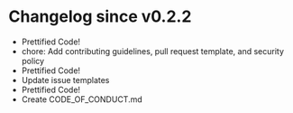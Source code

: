# Changelog since v0.2.2
- Prettified Code! 
- chore: Add contributing guidelines, pull request template, and security policy 
- Prettified Code! 
- Update issue templates 
- Prettified Code! 
- Create CODE_OF_CONDUCT.md 
